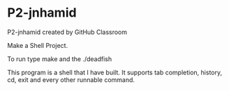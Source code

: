 # P2-jnhamid
P2-jnhamid created by GitHub Classroom


Make a Shell Project. 

To run type make and the ./deadfish 

This program is a shell that I have built. It supports tab completion, history, cd, exit and every other runnable command. 
